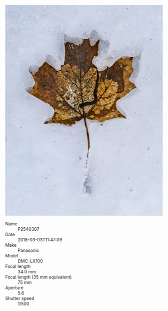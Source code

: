 [![P2540307](/photos/hd/P2540307.jpg)](/photos/full/P2540307.jpg?raw=true)

<dl>
  <dt>Name</dt>
  <dd>P2540307</dd>
  <dt>Date</dt>
  <dd>2018-03-03T11:47:09</dd>
  <dt>Make</dt>
  <dd>Panasonic</dd>
  <dt>Model</dt>
  <dd>DMC-LX100</dd>
  <dt>Focal length</dt>
  <dd>34.0 mm</dd>
  <dt>Focal length (35 mm equivalent)</dt>
  <dd>75 mm</dd>
  <dt>Aperture</dt>
  <dd>5.6</dd>
  <dt>Shutter speed</dt>
  <dd>1/500</dd>
</dl>

